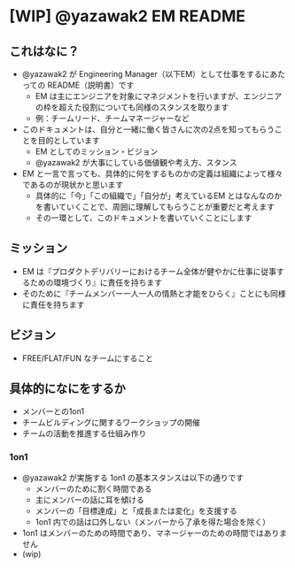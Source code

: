 # [WIP] @yazawak2 EM README
## これはなに？
- @yazawak2 が Engineering Manager（以下EM）として仕事をするにあたっての README（説明書）です
  - EM は主にエンジニアを対象にマネジメントを行いますが、エンジニアの枠を超えた役割についても同様のスタンスを取ります
  - 例：チームリード、チームマネージャーなど
- このドキュメントは、自分と一緒に働く皆さんに次の2点を知ってもらうことを目的としています
  - EM としてのミッション・ビジョン
  - @yazawak2 が大事にしている価値観や考え方、スタンス
- EM と一言で言っても、具体的に何をするものかの定義は組織によって様々であるのが現状かと思います
  - 具体的に「今」「この組織で」「自分が」考えているEM とはなんなのかを書いていくことで、周囲に理解してもらうことが重要だと考えます
  - その一環として、このドキュメントを書いていくことにします

## ミッション
- EM は『プロダクトデリバリーにおけるチーム全体が健やかに仕事に従事するための環境づくり』に責任を持ちます
- そのために『チームメンバー一人一人の情熱と才能をひらく』ことにも同様に責任を持ちます

## ビジョン
- FREE/FLAT/FUN なチームにすること

## 具体的になにをするか
- メンバーとの1on1
- チームビルディングに関するワークショップの開催
- チームの活動を推進する仕組み作り

### 1on1
- @yazawak2 が実施する 1on1 の基本スタンスは以下の通りです
  - メンバーのために割く時間である
  - 主にメンバーの話に耳を傾ける
  - メンバーの「目標達成」と「成長または変化」を支援する
  - 1on1 内での話は口外しない（メンバーから了承を得た場合を除く）
- 1on1 はメンバーのための時間であり、マネージャーのための時間ではありません
- (wip)
